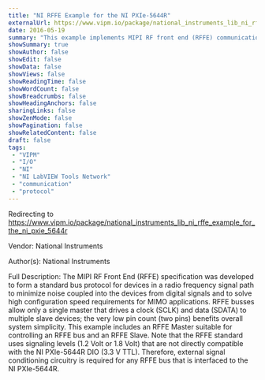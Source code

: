 ```yaml
---
title: "NI RFFE Example for the NI PXIe-5644R"
externalUrl: https://www.vipm.io/package/national_instruments_lib_ni_rffe_example_for_the_ni_pxie_5644r
date: 2016-05-19
summary: "This example implements MIPI RF front end (RFFE) communication through the DIO port on the NI PXIe-5644R, including support for both master and slave functionality."
showSummary: true
showAuthor: false
showEdit: false
showData: false
showViews: false
showReadingTime: false
showWordCount: false
showBreadcrumbs: false
showHeadingAnchors: false
sharingLinks: false
showZenMode: false
showPagination: false
showRelatedContent: false
draft: false
tags:
 - "VIPM"
 - "I/O"
 - "NI"
 - "NI LabVIEW Tools Network"
 - "communication"
 - "protocol"
---
```


Redirecting to https://www.vipm.io/package/national_instruments_lib_ni_rffe_example_for_the_ni_pxie_5644r

Vendor: National Instruments

Author(s): National Instruments
 
Full Description:
The MIPI RF Front End (RFFE) specification was developed to form a standard bus protocol for devices in a radio frequency signal path to minimize noise coupled into the devices from digital signals and to solve high configuration speed requirements for MIMO applications. RFFE busses allow only a single master that drives a clock (SCLK) and data (SDATA) to multiple slave devices; the very low pin count (two pins) benefits overall system simplicity. This example includes an RFFE Master suitable for controlling an RFFE bus and an RFFE Slave. Note that the RFFE standard uses signaling levels (1.2 Volt or 1.8 Volt) that are not directly compatible with the NI PXIe-5644R DIO (3.3 V TTL). Therefore, external signal conditioning circuitry is required for any RFFE bus that is interfaced to the NI PXIe-5644R.